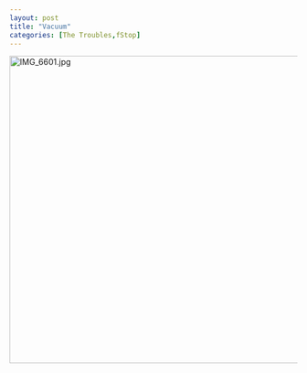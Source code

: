 ```yaml
---
layout: post
title: "Vacuum"
categories: [The Troubles,fStop]
---
```

<img alt="IMG_6601.jpg" src="http://www.botzilla.com/blog/pix2006/IMG_6601.jpg" width="807" height="538" border="0" />

<!--more-->

